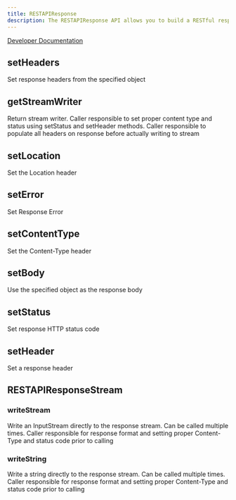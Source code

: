 ```yaml
---
title: RESTAPIResponse
description: The RESTAPIResponse API allows you to build a RESTful response to a scripted REST API request.
---
```


[Developer Documentation](https://docs.servicenow.com/csh?version=latest&topicname=c_ScriptableServiceResponseBuilder)

## setHeaders

Set response headers from the specified object

## getStreamWriter

Return stream writer. Caller responsible to set proper content type and
status using setStatus and setHeader methods. Caller responsible to
populate all headers on response before actually writing to stream

## setLocation

Set the Location header

## setError

Set Response Error

## setContentType

Set the Content-Type header

## setBody

Use the specified object as the response body

## setStatus

Set response HTTP status code

## setHeader

Set a response header

## RESTAPIResponseStream

### writeStream

Write an InputStream directly to the response stream. Can be called multiple times. Caller responsible for response format and setting proper Content-Type and status code prior to calling

### writeString

Write a string directly to the response stream. Can be called multiple
times. Caller responsible for response format and setting proper Content-Type and status code prior to calling

